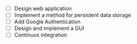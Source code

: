 - [ ] Design web application
- [ ] Implement a method for persistent data storage
- [ ] Add Google Authentication
- [ ] Design and implement a GUI
- [ ] Continuos integration
